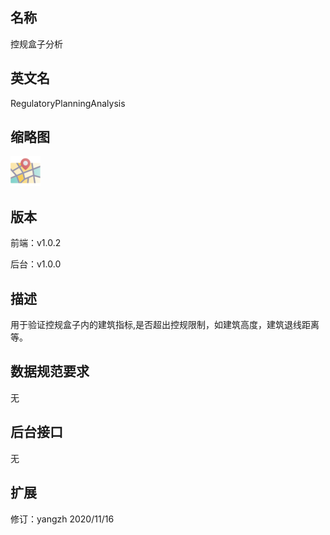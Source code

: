 ## 名称
控规盒子分析

## 英文名
RegulatoryPlanningAnalysis

## 缩略图
![](./logo.png)

## 版本
前端：v1.0.2

后台：v1.0.0  

## 描述
用于验证控规盒子内的建筑指标,是否超出控规限制，如建筑高度，建筑退线距离等。

## 数据规范要求
无


## 后台接口
无

## 扩展
修订：yangzh 2020/11/16
